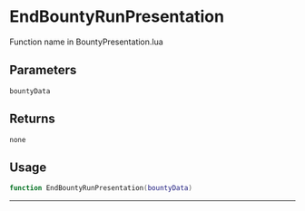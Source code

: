 # EndBountyRunPresentation
Function name in BountyPresentation.lua
## Parameters
`bountyData`
## Returns
`none`
## Usage
```lua
function EndBountyRunPresentation(bountyData)
```
---
